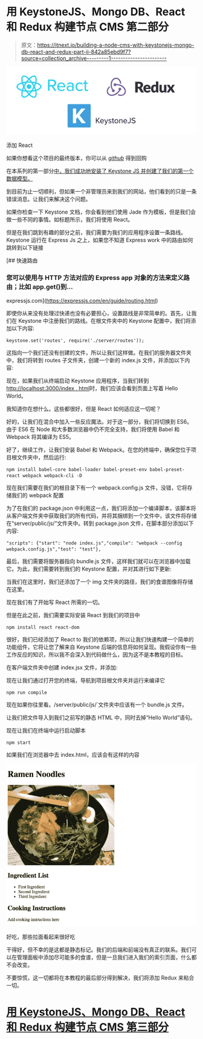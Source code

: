 # 用 KeystoneJS、Mongo DB、React 和 Redux 构建节点 CMS 第二部分

> 原文：<https://itnext.io/building-a-node-cms-with-keystonejs-mongo-db-react-and-redux-part-ii-842a85ebd9f7?source=collection_archive---------1----------------------->

![](img/6b6f181c62e0144af1f02137e83bbad9.png)

添加 React

如果你想看这个项目的最终版本，你可以从 [*github*](https://github.com/Colour-Full/medium-keystone-react-cms) 得到回购

在本系列的第一部分[中，我们成功地安装了 Keystone JS 并创建了我们的第一个数据模型。](https://medium.com/@velizarmihaylov/building-a-node-cms-with-keystonejs-mongo-db-react-and-redux-part-i-ae5958496df2)

到目前为止一切顺利，但如果一个非管理员来到我们的网站，他们看到的只是一条错误消息。让我们来解决这个问题。

如果你检查一下 Keystone 文档，你会看到他们使用 Jade 作为模板，但是我们会做一些不同的事情。如标题所示，我们将使用 React。

但是在我们跳到有趣的部分之前，我们需要为我们的应用程序设置一条路线。Keystone 运行在 Express Js 之上，如果您不知道 Express work 中的路由如何跳转到以下链接

 [## 快速路由

### 您可以使用与 HTTP 方法对应的 Express app 对象的方法来定义路由；比如 app.get()到…

expressjs.com](https://expressjs.com/en/guide/routing.html) 

即使你从来没有处理过快递也没有必要担心，设置路线是非常简单的。首先，让我们在 Keystone 中注册我们的路线。在根文件夹中的 Keystone 配置中，我们将添加以下内容:

```
keystone.set('routes', require('./server/routes'));
```

这指向一个我们还没有创建的文件，所以让我们这样做。在我们的服务器文件夹中，我们将转到 routes 子文件夹，创建一个新的 index.js 文件，并添加以下内容:

现在，如果我们从终端启动 Keystone 应用程序，当我们转到[http://localhost:3000/index . html](http://localhost:3000/index.html)时，我们应该会看到页面上写着 Hello World。

我知道你在想什么。这些都很好，但是 React 如何适应这一切呢？

好的，让我们在混合中加入一些反应魔法。对于这一部分，我们将切换到 ES6。由于 ES6 在 Node 和大多数浏览器中仍不完全支持，我们将使用 Babel 和 Webpack 将其编译为 ES5。

好了，继续工作，让我们安装 Babel 和 Webpack。在您的终端中，确保您位于项目根文件夹中，然后运行:

```
npm install babel-core babel-loader babel-preset-env babel-preset-react webpack webpack-cli -D
```

现在我们需要在我们的根目录下有一个 webpack.config.js 文件，没错，它将存储我们的 webpack 配置

为了在我们的 package.json 中利用这一点，我们将添加一个编译脚本，该脚本将从客户端文件夹中获取我们的所有代码，并将其捆绑到一个文件中，该文件将存储在“server/public/js/”文件夹中。转到 package.json 文件，在脚本部分添加以下内容:

```
"scripts": {"start": "node index.js","compile": "webpack --config webpack.config.js","test": "test"},
```

最后，我们需要将服务器指向 bundle.js 文件，这样我们就可以在浏览器中加载它。为此，我们需要转到我们的 Keystone 配置，并对其进行如下更新:

当我们在这里时，我们还添加了一个 img 文件夹的路径，我们的食谱图像将存储在这里。

现在我们有了开始写 React 所需的一切。

但是在此之前，我们需要实际安装 React 到我们的项目中

```
npm install react react-dom 
```

很好，我们已经添加了 React to 我们的依赖项，所以让我们快速构建一个简单的功能组件，它将让您了解来自 Keystone 后端的信息将如何呈现。我假设你有一些工作反应的知识，所以我不会深入到代码做什么，因为这不是本教程的目标。

在客户端文件夹中创建 index.jsx 文件，并添加:

现在让我们通过打开您的终端，导航到项目根文件夹并运行来编译它

```
npm run compile
```

现在如果你往里看。/server/public/js/`文件夹中应该有一个 bundle.js 文件。

让我们把文件导入到我们之前写的静态 HTML 中，同时去掉“Hello World”语句。

现在让我们在终端中运行启动脚本

```
npm start
```

如果我们在浏览器中去 index.html，应该会有这样的内容

![](img/c43264a465382f1c9530cd33db29882d.png)

好吃，那些拉面看起来很好吃

干得好，但不幸的是这都是静态标记。我们的后端和前端没有真正的联系。我们可以在管理面板中添加尽可能多的食谱，但是一旦我们进入我们的索引页面，什么都不会改变。

不要惊慌，这一切都将在本教程的最后部分得到解决，我们将添加 Redux 来粘合一切。

# [用 KeystoneJS、Mongo DB、React 和 Redux 构建节点 CMS 第三部分](/building-a-node-cms-with-keystonejs-mongo-db-react-and-redux-part-iii-4c8b991cc3f)